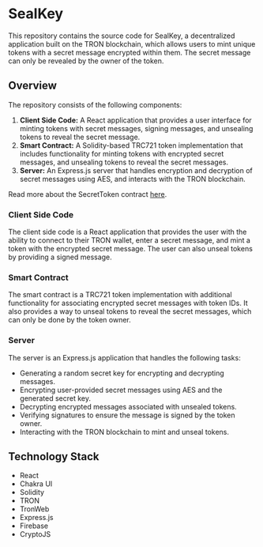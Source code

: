# SealKey

This repository contains the source code for SealKey, a decentralized application built on the TRON blockchain, which allows users to mint unique tokens with a secret message encrypted within them. The secret message can only be revealed by the owner of the token.

## Overview

The repository consists of the following components:

1. **Client Side Code:** A React application that provides a user interface for minting tokens with secret messages, signing messages, and unsealing tokens to reveal the secret message.
2. **Smart Contract:** A Solidity-based TRC721 token implementation that includes functionality for minting tokens with encrypted secret messages, and unsealing tokens to reveal the secret messages.
3. **Server:** An Express.js server that handles encryption and decryption of secret messages using AES, and interacts with the TRON blockchain.

Read more about the SecretToken contract [here](/tronbox/README.md).

### Client Side Code

The client side code is a React application that provides the user with the ability to connect to their TRON wallet, enter a secret message, and mint a token with the encrypted secret message. The user can also unseal tokens by providing a signed message.

### Smart Contract

The smart contract is a TRC721 token implementation with additional functionality for associating encrypted secret messages with token IDs. It also provides a way to unseal tokens to reveal the secret messages, which can only be done by the token owner.

### Server

The server is an Express.js application that handles the following tasks:

- Generating a random secret key for encrypting and decrypting messages.
- Encrypting user-provided secret messages using AES and the generated secret key.
- Decrypting encrypted messages associated with unsealed tokens.
- Verifying signatures to ensure the message is signed by the token owner.
- Interacting with the TRON blockchain to mint and unseal tokens.

## Technology Stack

- React
- Chakra UI
- Solidity
- TRON
- TronWeb
- Express.js
- Firebase
- CryptoJS